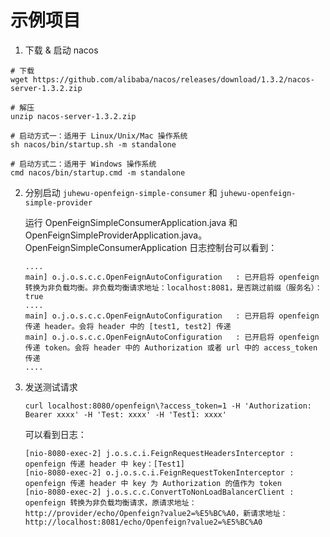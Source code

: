 # 示例项目

1. 下载 & 启动 nacos

```shell
# 下载
wget https://github.com/alibaba/nacos/releases/download/1.3.2/nacos-server-1.3.2.zip

# 解压
unzip nacos-server-1.3.2.zip

# 启动方式一：适用于 Linux/Unix/Mac 操作系统
sh nacos/bin/startup.sh -m standalone

# 启动方式二：适用于 Windows 操作系统
cmd nacos/bin/startup.cmd -m standalone
```
2. 分别启动 `juhewu-openfeign-simple-consumer` 和 `juhewu-openfeign-simple-provider`
   
   运行 OpenFeignSimpleConsumerApplication.java 和 OpenFeignSimpleProviderApplication.java。  
   OpenFeignSimpleConsumerApplication 日志控制台可以看到：  
   ```shell
   ....
   main] o.j.o.s.c.c.OpenFeignAutoConfiguration   : 已开启将 openfeign 转换为非负载均衡。非负载均衡请求地址：localhost:8081，是否跳过前缀（服务名）：true
   ....
   main] o.j.o.s.c.c.OpenFeignAutoConfiguration   : 已开启将 openfeign 传递 header。会将 header 中的 [test1, test2] 传递
   main] o.j.o.s.c.c.OpenFeignAutoConfiguration   : 已开启将 openfeign 传递 token。会将 header 中的 Authorization 或者 url 中的 access_token 传递
   ....
   ```
   
3. 发送测试请求
   
   ```shell
   curl localhost:8080/openfeign\?access_token=1 -H 'Authorization: Bearer xxxx' -H 'Test: xxxx' -H 'Test1: xxxx'
   ```
   可以看到日志：
   ```shell
   [nio-8080-exec-2] j.o.s.c.i.FeignRequestHeadersInterceptor : openfeign 传递 header 中 key：[Test1]
   [nio-8080-exec-2] o.j.o.s.c.i.FeignRequestTokenInterceptor : openfeign 传递 header 中 key 为 Authorization 的值作为 token
   [nio-8080-exec-2] j.o.s.c.c.ConvertToNonLoadBalancerClient : openfeign 转换为非负载均衡请求，原请求地址：http://provider/echo/Openfeign?value2=%E5%BC%A0，新请求地址：http://localhost:8081/echo/Openfeign?value2=%E5%BC%A0
   ```
   
